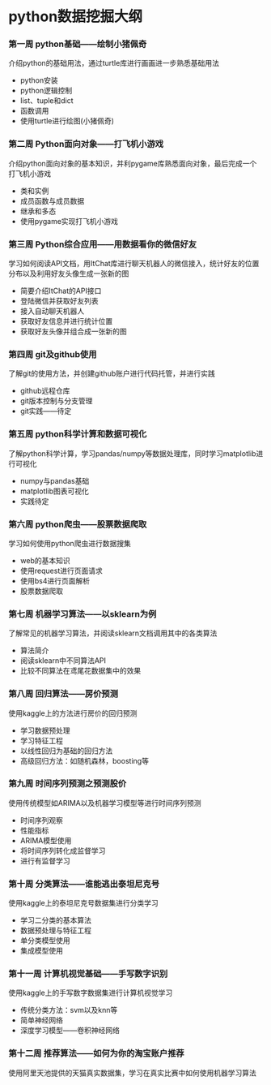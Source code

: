# python数据挖掘大纲

### 第一周 python基础——绘制小猪佩奇
介绍python的基础用法，通过turtle库进行画画进一步熟悉基础用法
- python安装
- python逻辑控制
- list、tuple和dict
- 函数调用
- 使用turtle进行绘图(小猪佩奇)


### 第二周 Python面向对象——打飞机小游戏
介绍python面向对象的基本知识，并利pygame库熟悉面向对象，最后完成一个打飞机小游戏
- 类和实例
- 成员函数与成员数据
- 继承和多态
- 使用pygame实现打飞机小游戏


### 第三周 Python综合应用——用数据看你的微信好友 
学习如何阅读API文档，用ItChat库进行聊天机器人的微信接入，统计好友的位置分布以及利用好友头像生成一张新的图
- 简要介绍ItChat的API接口
- 登陆微信并获取好友列表
- 接入自动聊天机器人
- 获取好友信息并进行统计位置
- 获取好友头像并组合成一张新的图

### 第四周 git及github使用
了解git的使用方法，并创建github账户进行代码托管，并进行实践
- github远程仓库
- git版本控制与分支管理
- git实践——待定

### 第五周 python科学计算和数据可视化
了解python科学计算，学习pandas/numpy等数据处理库，同时学习matplotlib进行可视化
- numpy与pandas基础
- matplotlib图表可视化
- 实践待定
### 第六周 python爬虫——股票数据爬取
学习如何使用python爬虫进行数据搜集
- web的基本知识
- 使用request进行页面请求
- 使用bs4进行页面解析
- 股票数据爬取

### 第七周 机器学习算法——以sklearn为例
了解常见的机器学习算法，并阅读sklearn文档调用其中的各类算法
- 算法简介
- 阅读sklearn中不同算法API
- 比较不同算法在鸢尾花数据集中的效果

### 第八周 回归算法——房价预测
使用kaggle上的方法进行房价的回归预测
- 学习数据预处理
- 学习特征工程
- 以线性回归为基础的回归方法
- 高级回归方法：如随机森林，boosting等

### 第九周 时间序列预测之预测股价
使用传统模型如ARIMA以及机器学习模型等进行时间序列预测
- 时间序列观察
- 性能指标
- ARIMA模型使用
- 将时间序列转化成监督学习
- 进行有监督学习


### 第十周 分类算法——谁能逃出泰坦尼克号
使用kaggle上的泰坦尼克号数据集进行分类学习
- 学习二分类的基本算法
- 数据预处理与特征工程
- 单分类模型使用
- 集成模型使用

### 第十一周 计算机视觉基础——手写数字识别
使用kaggle上的手写数字数据集进行计算机视觉学习
- 传统分类方法：svm以及knn等
- 简单神经网络
- 深度学习模型——卷积神经网络

### 第十二周 推荐算法——如何为你的淘宝账户推荐
使用阿里天池提供的天猫真实数据集，学习在真实比赛中如何使用机器学习算法
